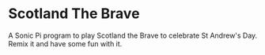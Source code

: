 # Scotland The Brave
A Sonic Pi program to play Scotland the Brave to celebrate St Andrew's Day.  Remix it and have some fun with it.  
